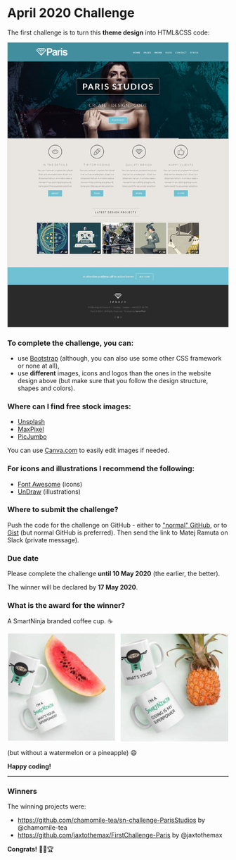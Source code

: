 # April 2020 Challenge

The first challenge is to turn this **theme design** into HTML&CSS code:

![](img/paris-theme.jpg)

### To complete the challenge, you can:

- use [Bootstrap](https://getbootstrap.com/) (although, you can also use some other CSS framework or none at all),
- use **different** images, icons and logos than the ones in the website design above (but make sure that you follow the design structure, shapes and colors).

### Where can I find free stock images:

- [Unsplash](https://unsplash.com/)
- [MaxPixel](https://www.maxpixel.net/)
- [PicJumbo](https://picjumbo.com/)

You can use [Canva.com](https://www.canva.com) to easily edit images if needed.

### For icons and illustrations I recommend the following:

- [Font Awesome](https://fontawesome.com/) (icons)
- [UnDraw](https://undraw.co/illustrations) (illustrations)

### Where to submit the challenge?

Push the code for the challenge on GitHub - either to ["normal" GitHub](https://github.com/), or to [Gist](https://gist.github.com/) (but normal GitHub is preferred). Then send the link to Matej Ramuta on Slack (private message).

### Due date

Please complete the challenge **until 10 May 2020** (the earlier, the better).

The winner will be declared by **17 May 2020**.

### What is the award for the winner?

A SmartNinja branded coffee cup. ☕

![](img/coffee-cup.jpeg)

(but without a watermelon or a pineapple) 😄

**Happy coding!**

---

### Winners

The winning projects were:

- https://github.com/chamomile-tea/sn-challenge-ParisStudios by @chamomile-tea
- https://github.com/jaxtothemax/FirstChallenge-Paris by @jaxtothemax

**Congrats!** 👏🎉🏆